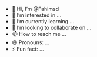 - 👋 Hi, I’m @Fahimsd
- 👀 I’m interested in ...
- 🌱 I’m currently learning ...
- 💞️ I’m looking to collaborate on ...
- 📫 How to reach me ...
- 😄 Pronouns: ...
- ⚡ Fun fact: ...

<!---
Fahimsd/Fahimsd is a ✨ special ✨ repository because its `README.md` (this file) appears on your GitHub profile.
You can click the Preview link to take a look at your changes.
--->
